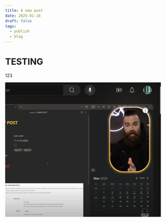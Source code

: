 ```yaml
---
title: A new post
date: 2025-01-18
draft: false
tags:
  - publish
  - blog
---
```


# TESTING

123

![Image Description](/images/Pasted%20image%2020250118205956.png)